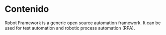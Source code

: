 # Contenido
Robot Framework is a generic open source automation framework. It can be used for test automation and robotic process automation (RPA).
